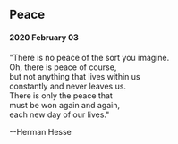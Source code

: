 ## Peace

#### 2020 February 03

"There is no peace of the sort you imagine.  
Oh, there is peace of course,  
but not anything that lives within us  
constantly and never leaves us.  
There is only the peace that  
must be won again and again,  
each new day of our lives."

--Herman Hesse

